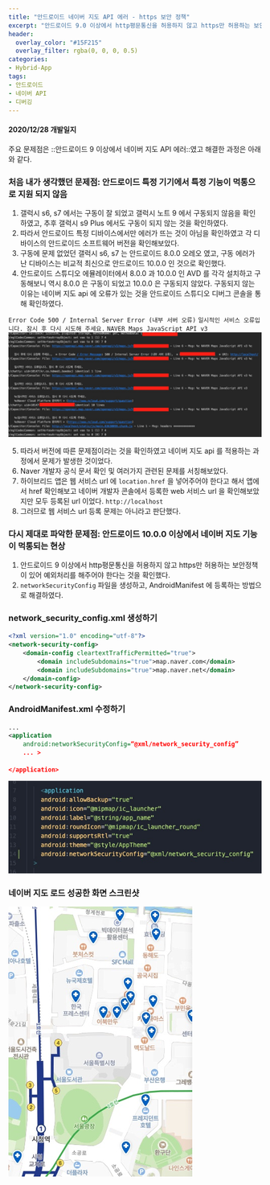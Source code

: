 ```yaml
---
title: "안드로이드 네이버 지도 API 에러 - https 보안 정책"
excerpt: "안드로이드 9.0 이상에서 http평문통신을 허용하지 않고 https만 허용하는 보안정책이 있어 networkSecurityConfig 파일을 생성하여 예외처리를 해주어야 한다."
header:
  overlay_color: "#15F215"
  overlay_filter: rgba(0, 0, 0, 0.5)
categories:
- Hybrid-App
tags:
- 안드로이드
- 네이버 API
- 디버깅
---
```


#### 2020/12/28 개발일지
주요 문제점은 ::안드로이드 9 이상에서 네이버 지도 API 에러::였고 해결한 과정은 아래와 같다.

### 처음 내가 생각했던 문제점: 안드로이드 특정 기기에서 특정 기능이 먹통으로 지원 되지 않음

1. 갤럭시 s6, s7 에서는 구동이 잘 되었고 갤럭시 노트 9 에서 구동되지 않음을 확인하였고, 추후 갤럭시 s9 Plus 에서도 구동이 되지 않는 것을 확인하였다.
2. 따라서 안드로이드 특정 디바이스에서만 에러가 뜨는 것이 아님을 확인하였고 각 디바이스의 안드로이드 소프트웨어 버전을 확인해보았다.
3. 구동에 문제 없었던 갤럭시 s6, s7 는 안드로이드 8.0.0 오레오 였고, 구동 에러가 난 디바이스는 비교적 최신으로 안드로이드 10.0.0 인 것으로 확인했다.
4. 안드로이드 스튜디오 에뮬레이터에서 8.0.0 과 10.0.0 인 AVD 를 각각 설치하고 구동해보니 역시 8.0.0 은 구동이 되었고 10.0.0 은 구동되지 않았다. 구동되지 않는 이유는 네이버 지도 api 에 오류가 있는 것을 안드로이드 스튜디오 디버그 콘솔을 통해 확인하였다.

`Error Code 500 / Internal Server Error (내부 서버 오류)`
`일시적인 서비스 오류입니다. 잠시 후 다시 시도해 주세요.`
`NAVER Maps JavaScript API v3`
![안드로이드 네이버 지도 API 에러](/assets/images/2020-12-28-1.jpg)

5. 따라서 버전에 따른 문제점이라는 것을 확인하였고 네이버 지도 api 를 적용하는 과정에서 문제가 발생한 것이었다.
6. Naver 개발자 공식 문서 확인 및 여러가지 관련된 문제를 서칭해보았다.
7. 하이브리드 앱은 웹 서비스 url 에  `location.href` 을 넣어주어야 한다고 해서 앱에서 href 확인해보고 네이버 개발자 콘솔에서 등록한 web 서비스 url 을 확인해보았지만 모두 등록된 url 이었다. `http://localhost`
8. 그러므로 웹 서비스 url 등록 문제는 아니라고 판단했다.

### 다시 제대로 파악한 문제점: 안드로이드 10.0.0 이상에서 네이버 지도 기능이 먹통되는 현상

1. 안드로이드 9 이상에서 http평문통신을 허용하지 않고 https만 허용하는 보안정책이 있어 예외처리를 해주어야 한다는 것을 확인했다.
2. `networkSecurityConfig` 파일을 생성하고, AndroidManifest 에 등록하는 방법으로 해결하였다.

### network_security_config.xml 생성하기
```xml
<?xml version="1.0" encoding="utf-8"?>
<network-security-config>
    <domain-config cleartextTrafficPermitted="true">
        <domain includeSubdomains="true">map.naver.com</domain>
        <domain includeSubdomains="true">map.naver.net</domain>
    </domain-config>
</network-security-config>
```

### AndroidManifest.xml 수정하기
```xml
...
<application
	android:networkSecurityConfig=“@xml/network_security_config”
	... >

</application>
```
![안드로이드 네이버 지도 API 에러](/assets/images/2020-12-28-2.jpg)


### 네이버 지도 로드 성공한 화면 스크린샷
![안드로이드 네이버 지도 API 적용한 화면](/assets/images/2020-12-28-3.jpg)
